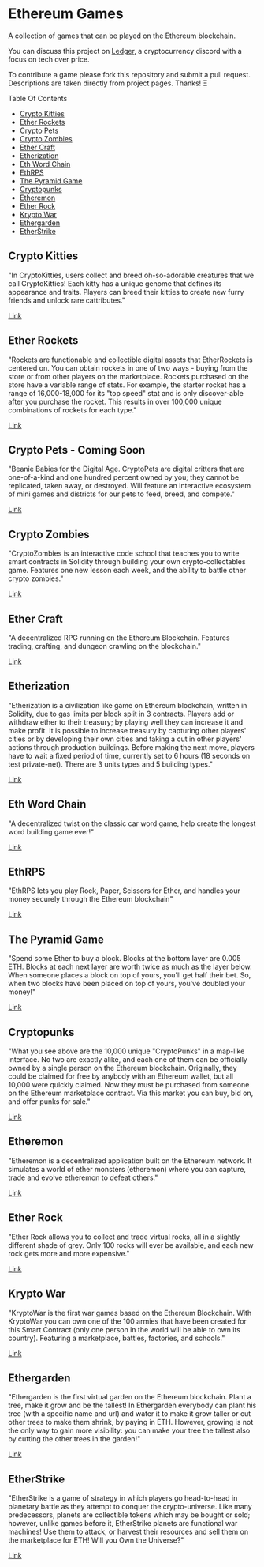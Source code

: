 # Ethereum Games
A collection of games that can be played on the Ethereum blockchain. 

You can discuss this project on [Ledger](https://joinledger.com), a cryptocurrency discord with a focus on tech over price.

To contribute a game please fork this repository and submit a pull request. Descriptions are taken directly from project pages. Thanks! Ξ

Table Of Contents
- [Crypto Kitties](#crypto-kitties)
- [Ether Rockets](#ether-rockets)
- [Crypto Pets](#crypto-pets)
- [Crypto Zombies](#crypto-zombies)
- [Ether Craft](#ether-craft)
- [Etherization](#etherization)
- [Eth Word Chain](#eth-word-chain)
- [EthRPS](#ethrps)
- [The Pyramid Game](#the-pyramid-game)
- [Cryptopunks](#cryptopunks)
- [Etheremon](#etheremon)
- [Ether Rock](#ether-rock)
- [Krypto War](#krypto-war)
- [Ethergarden](#ethergarden)
- [EtherStrike](#etherstrike)

## Crypto Kitties
"In CryptoKitties, users collect and breed oh-so-adorable creatures that we call CryptoKitties! Each kitty has a unique genome that defines its appearance and traits. Players can breed their kitties to create new furry friends and unlock rare cattributes."

[Link](https://cryptokitties.co)

## Ether Rockets
"Rockets are functionable and collectible digital assets that EtherRockets is centered on. You can obtain rockets in one of two ways - buying from the store or from other players on the marketplace. Rockets purchased on the store have a variable range of stats. For example, the starter rocket has a range of 16,000-18,000 for its "top speed" stat and is only discover-able after you purchase the rocket. This results in over 100,000 unique combinations of rockets for each type."

[Link](https://etherrockets.com/)

## Crypto Pets - Coming Soon
"Beanie Babies for the Digital Age.
CryptoPets are digital critters that are one-of-a-kind and one hundred percent owned by you; they cannot be replicated, taken away, or destroyed. Will feature an interactive ecosystem of mini games and districts for our pets to feed, breed, and compete."

[Link](https://www.cryptopets.co/)

## Crypto Zombies
"CryptoZombies is an interactive code school that teaches you to write smart contracts in Solidity through building your own crypto-collectables game. Features one new lesson each week, and the ability to battle other crypto zombies."

[Link](https://cryptozombies.io)

## Ether Craft
"A decentralized RPG running on the Ethereum Blockchain. Features trading, crafting, and dungeon crawling on the blockchain."

[Link](https://ethercraft.io)

## Etherization
"Etherization is a civilization like game on Ethereum blockchain, written in Solidity, due to gas limits per block split in 3 contracts. Players add or withdraw ether to their treasury; by playing well they can increase it and make profit. It is possible to increase treasury by capturing other players' cities or by developing their own cities and taking a cut in other players' actions through production buildings. Before making the next move, players have to wait a fixed period of time, currently set to 6 hours (18 seconds on test private-net).
There are 3 units types and 5 building types."

[Link](http://www.bspend.com/etherization)

## Eth Word Chain
"A decentralized twist on the classic car word game, help create the longest word building game ever!"

[Link](http://ethwordchain.com/)

## EthRPS
"EthRPS lets you play Rock, Paper, Scissors for Ether, and handles your money securely through the Ethereum blockchain"

[Link](http://ethrps.com/about)

## The Pyramid Game
"Spend some Ether to buy a block.
Blocks at the bottom layer are 0.005 ETH. Blocks at each next layer are worth twice as much as the layer below.
When someone places a block on top of yours, you'll get half their bet. So, when two blocks have been placed on top of yours, you've doubled your money!"

[Link](http://pyramidgame.jesbus.com)

## Cryptopunks
"What you see above are the 10,000 unique "CryptoPunks" in a map-like interface. No two are exactly alike, and each one of them can be officially owned by a single person on the Ethereum blockchain. Originally, they could be claimed for free by anybody with an Ethereum wallet, but all 10,000 were quickly claimed. Now they must be purchased from someone on the Ethereum marketplace contract. Via this market you can buy, bid on, and offer punks for sale."

[Link](https://www.larvalabs.com/cryptopunks)

## Etheremon
"Etheremon is a decentralized application built on the Ethereum network. It simulates a world of ether monsters (etheremon) where you can capture, trade and evolve etheremon to defeat others."

[Link](https://www.etheremon.com/)

## Ether Rock
"Ether Rock allows you to collect and trade virtual rocks, all in a slightly different shade of grey. Only 100 rocks will ever be available, and each new rock gets more and more expensive."

[Link](https://www.etherrock.com)

## Krypto War
"KryptoWar is the first war games based on the Ethereum Blockchain. With KryptoWar you can own one of the 100 armies that have been created for this Smart Contract (only one person in the world will be able to own its country). Featuring a marketplace, battles, factories, and schools."

[Link](https://kryptowar.com/)

## Ethergarden
"Ethergarden is the first virtual garden on the Ethereum blockchain. Plant a tree, make it grow and be the tallest! In Ethergarden everybody can plant his tree (with a specific name and url) and water it to make it grow taller or cut other trees to make them shrink, by paying in ETH. However, growing is not the only way to gain more visibility: you can make your tree the tallest also by cutting the other trees in the garden!"

[Link](https://ethergarden.io/)

## EtherStrike
"EtherStrike is a game of strategy in which players go head-to-head in planetary battle as they attempt to conquer the crypto-universe. Like many predecessors, planets are collectible tokens which may be bought or sold; however, unlike games before it, EtherStrike planets are functional war machines! Use them to attack, or harvest their resources and sell them on the marketplace for ETH! Will you Own the Universe?"

[Link](https://etherstrike.io)
